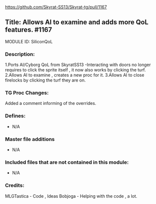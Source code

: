 https://github.com/Skyrat-SS13/Skyrat-tg/pull/1167
## Title:  Allows AI to examine and adds more QoL features. #1167

MODULE ID: SiliconQoL

### Description:
1.Ports AI/Cyborg QoL from SkyratSS13
    -Interacting with doors no longer requires to click the sprite itself , it now also works by clicking the turf.
2.Allows AI to examine , creates a new proc for it.
3.Allows AI to close firelocks by clicking the turf they are on.
### TG Proc Changes:

Added a comment informing of the overrides.

### Defines:

- N/A

### Master file additions

- N/A

### Included files that are not contained in this module:

- N/A

### Credits:

MLGTastica - Code , Ideas 
Bobjoga - Helping with the code , a lot.
